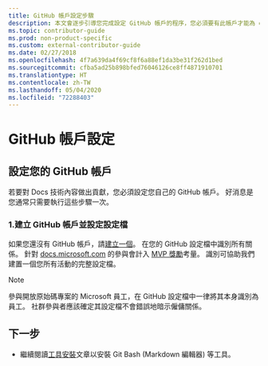 ```yaml
---
title: GitHub 帳戶設定步驟
description: 本文會逐步引導您完成設定 GitHub 帳戶的程序，您必須要有此帳戶才能為 docs.microsoft.com 內容做出貢獻。
ms.topic: contributor-guide
ms.prod: non-product-specific
ms.custom: external-contributor-guide
ms.date: 02/27/2018
ms.openlocfilehash: 4f7a639da4f69cf8f6a88ef1da3be31f262d1bed
ms.sourcegitcommit: cfba5ad25b898bfed76046126ce8ff4871910701
ms.translationtype: HT
ms.contentlocale: zh-TW
ms.lasthandoff: 05/04/2020
ms.locfileid: "72288403"
---
```

# <a name="github-account-setup"></a>GitHub 帳戶設定

## <a name="set-up-your-github-account"></a>設定您的 GitHub 帳戶

若要對 Docs 技術內容做出貢獻，您必須設定您自己的 GitHub 帳戶。 好消息是您通常只需要執行這些步驟一次。

### <a name="1-create-a-github-account-and-set-up-your-profile"></a>1.建立 GitHub 帳戶並設定設定檔

如果您還沒有 GitHub 帳戶，請[建立一個](https://github.com/join)。 在您的 GitHub 設定檔中識別所有關係。 針對 [docs.microsoft.com](https://docs.microsoft.com) 的參與會計入 [MVP 獎勵](https://mvp.microsoft.com)考量。 識別可協助我們建置一個您所有活動的完整設定檔。

>[!NOTE]
> 參與開放原始碼專案的 Microsoft 員工，在 GitHub 設定檔中一律將其本身識別為員工。 社群參與者應該確定其設定檔不會錯誤地暗示僱傭關係。

## <a name="next-step"></a>下一步

* 繼續閱讀[工具安裝](get-started-setup-tools.md)文章以安裝 Git Bash (Markdown 編輯器) 等工具。
